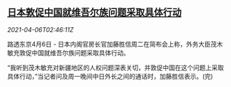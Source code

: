 <!--1617678062000-->
[日本敦促中国就维吾尔族问题采取具体行动](https://cn.reuters.com/article/japan-china-xinjiang-0406-tues-idCNKBS2BT07A)
------

<div><i>2021-04-06T02:46:11Z</i></div><p>路透东京4月6日 - 日本内阁官房长官加藤胜信周二在简布会上称，外务大臣茂木敏充敦促中国就维吾尔族问题采取具体行动。</p><p>“我听到茂木敏充对新疆地区的人权问题深表关切，并敦促中国在这个问题上采取具体行动，”当记者问及周一晚间中日外长之间的通话时，加藤胜信表示。(完)</p>
